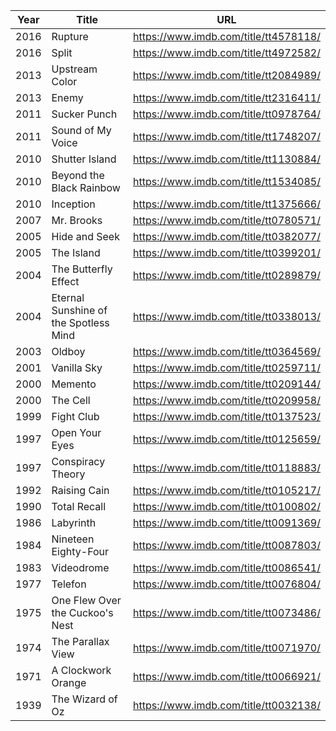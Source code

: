 | Year | Title                                 | URL                                   |
| ---- | ------------------------------------- | ------------------------------------- |
| 2016 | Rupture                               | https://www.imdb.com/title/tt4578118/ |
| 2016 | Split                                 | https://www.imdb.com/title/tt4972582/ |
| 2013 | Upstream Color                        | https://www.imdb.com/title/tt2084989/ |
| 2013 | Enemy                                 | https://www.imdb.com/title/tt2316411/ |
| 2011 | Sucker Punch                          | https://www.imdb.com/title/tt0978764/ |
| 2011 | Sound of My Voice                     | https://www.imdb.com/title/tt1748207/ |
| 2010 | Shutter Island                        | https://www.imdb.com/title/tt1130884/ |
| 2010 | Beyond the Black Rainbow              | https://www.imdb.com/title/tt1534085/ |
| 2010 | Inception                             | https://www.imdb.com/title/tt1375666/ |
| 2007 | Mr. Brooks                            | https://www.imdb.com/title/tt0780571/ |
| 2005 | Hide and Seek                         | https://www.imdb.com/title/tt0382077/ |
| 2005 | The Island                            | https://www.imdb.com/title/tt0399201/ |
| 2004 | The Butterfly Effect                  | https://www.imdb.com/title/tt0289879/ |
| 2004 | Eternal Sunshine of the Spotless Mind | https://www.imdb.com/title/tt0338013/ |
| 2003 | Oldboy                                | https://www.imdb.com/title/tt0364569/ |
| 2001 | Vanilla Sky                           | https://www.imdb.com/title/tt0259711/ |
| 2000 | Memento                               | https://www.imdb.com/title/tt0209144/ |
| 2000 | The Cell                              | https://www.imdb.com/title/tt0209958/ |
| 1999 | Fight Club                            | https://www.imdb.com/title/tt0137523/ |
| 1997 | Open Your Eyes                        | https://www.imdb.com/title/tt0125659/ |
| 1997 | Conspiracy Theory                     | https://www.imdb.com/title/tt0118883/ |
| 1992 | Raising Cain                          | https://www.imdb.com/title/tt0105217/ |
| 1990 | Total Recall                          | https://www.imdb.com/title/tt0100802/ |
| 1986 | Labyrinth                             | https://www.imdb.com/title/tt0091369/ |
| 1984 | Nineteen Eighty-Four                  | https://www.imdb.com/title/tt0087803/ |
| 1983 | Videodrome                            | https://www.imdb.com/title/tt0086541/ |
| 1977 | Telefon                               | https://www.imdb.com/title/tt0076804/ |
| 1975 | One Flew Over the Cuckoo's Nest       | https://www.imdb.com/title/tt0073486/ |
| 1974 | The Parallax View                     | https://www.imdb.com/title/tt0071970/ |
| 1971 | A Clockwork Orange                    | https://www.imdb.com/title/tt0066921/ |
| 1939 | The Wizard of Oz                      | https://www.imdb.com/title/tt0032138/ |
